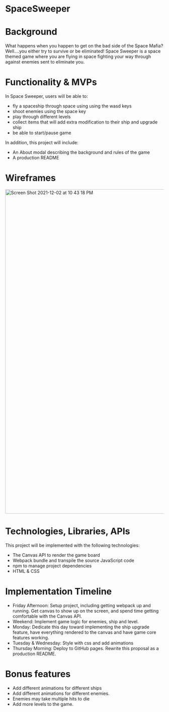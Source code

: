 # SpaceSweeper
# Background
What happens when you happen to get on the bad side of the Space Mafia? Well….you either try to survive or be eliminated! Space Sweeper is a space themed game where you are flying in space fighting your way through against enemies sent to eliminate you.
# Functionality & MVPs
In Space Sweeper, users will be able to:
- fly a spaceship through space using using the wasd keys
- shoot enemies using the space key
- play through different levels
- collect items that will add extra modification to their ship and upgrade ship
- be able to start/pause game

In addition, this project will include:
- An About modal describing the background and rules of the game
- A production README
 
 
# Wireframes
<img width="1029" alt="Screen Shot 2021-12-02 at 10 43 18 PM" src="https://user-images.githubusercontent.com/90236328/144544145-47abe7d9-41af-4b93-bd3a-0305d56b1175.png">


# Technologies, Libraries, APIs
This project will be implemented with the following technologies:
- The Canvas API to render the game board
- Webpack bundle and transpile the source JavaScript code
- npm to manage project dependencies
- HTML & CSS
 
# Implementation Timeline
- Friday Afternoon: Setup project, including getting webpack up and running. Get canvas to show up on the screen, and spend time getting comfortable with the Canvas API. 
- Weekend: Implement game logic for enemies, ship and level.
- Monday: Dedicate this day toward implementing the ship upgrade feature, have everything rendered to the canvas and have game core features working. 
- Tuesday & Wednesday: Style with css and add animations
- Thursday Morning: Deploy to GitHub pages. Rewrite this proposal as a production README.
 
# Bonus features
- Add different animations for different ships
- Add different animations for different enemies.
- Enemies may take multiple hits to die
- Add more levels to the game.
